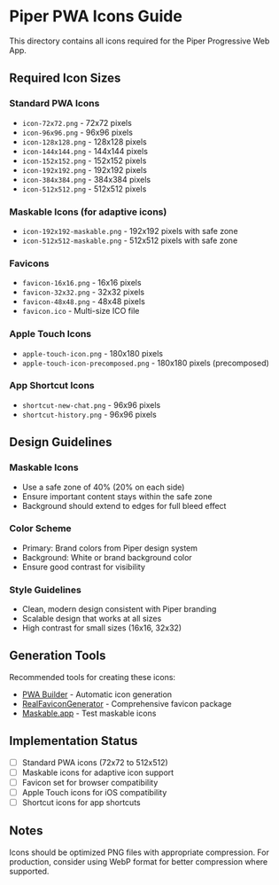 # Piper PWA Icons Guide

This directory contains all icons required for the Piper Progressive Web App.

## Required Icon Sizes

### Standard PWA Icons
- `icon-72x72.png` - 72x72 pixels
- `icon-96x96.png` - 96x96 pixels
- `icon-128x128.png` - 128x128 pixels
- `icon-144x144.png` - 144x144 pixels
- `icon-152x152.png` - 152x152 pixels
- `icon-192x192.png` - 192x192 pixels
- `icon-384x384.png` - 384x384 pixels
- `icon-512x512.png` - 512x512 pixels

### Maskable Icons (for adaptive icons)
- `icon-192x192-maskable.png` - 192x192 pixels with safe zone
- `icon-512x512-maskable.png` - 512x512 pixels with safe zone

### Favicons
- `favicon-16x16.png` - 16x16 pixels
- `favicon-32x32.png` - 32x32 pixels
- `favicon-48x48.png` - 48x48 pixels
- `favicon.ico` - Multi-size ICO file

### Apple Touch Icons
- `apple-touch-icon.png` - 180x180 pixels
- `apple-touch-icon-precomposed.png` - 180x180 pixels (precomposed)

### App Shortcut Icons
- `shortcut-new-chat.png` - 96x96 pixels
- `shortcut-history.png` - 96x96 pixels

## Design Guidelines

### Maskable Icons
- Use a safe zone of 40% (20% on each side)
- Ensure important content stays within the safe zone
- Background should extend to edges for full bleed effect

### Color Scheme
- Primary: Brand colors from Piper design system
- Background: White or brand background color
- Ensure good contrast for visibility

### Style Guidelines
- Clean, modern design consistent with Piper branding
- Scalable design that works at all sizes
- High contrast for small sizes (16x16, 32x32)

## Generation Tools

Recommended tools for creating these icons:
- [PWA Builder](https://www.pwabuilder.com/) - Automatic icon generation
- [RealFaviconGenerator](https://realfavicongenerator.net/) - Comprehensive favicon package
- [Maskable.app](https://maskable.app/) - Test maskable icons

## Implementation Status

- [ ] Standard PWA icons (72x72 to 512x512)
- [ ] Maskable icons for adaptive icon support
- [ ] Favicon set for browser compatibility
- [ ] Apple Touch icons for iOS compatibility
- [ ] Shortcut icons for app shortcuts

## Notes

Icons should be optimized PNG files with appropriate compression.
For production, consider using WebP format for better compression where supported. 